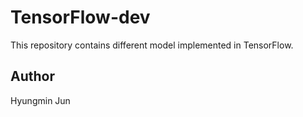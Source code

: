 # TensorFlow-dev

This repository contains different model implemented in TensorFlow.

## Author
Hyungmin Jun
